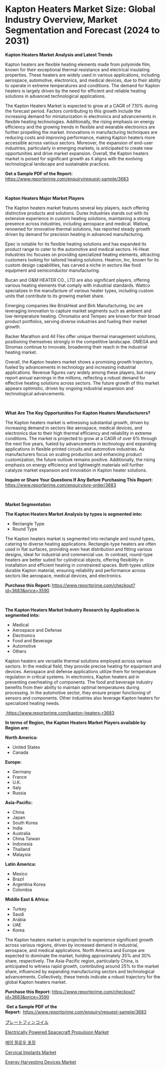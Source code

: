<p><h1>Kapton Heaters Market Size: Global Industry Overview, Market Segmentation and Forecast (2024 to 2031)</h1></p><p><strong>Kapton Heaters Market Analysis and Latest Trends</strong></p>
<p><p>Kapton heaters are flexible heating elements made from polyimide film, known for their exceptional thermal resistance and electrical insulating properties. These heaters are widely used in various applications, including aerospace, automotive, electronics, and medical devices, due to their ability to operate in extreme temperatures and conditions. The demand for Kapton heaters is largely driven by the need for efficient and reliable heating solutions in advanced technological applications.</p><p>The Kapton Heaters Market is expected to grow at a CAGR of 7.10% during the forecast period. Factors contributing to this growth include the increasing demand for miniaturization in electronics and advancements in flexible heating technologies. Additionally, the rising emphasis on energy efficiency and the growing trends in flexible and wearable electronics are further propelling the market. Innovations in manufacturing techniques are reducing costs and improving performance, making Kapton heaters more accessible across various sectors. Moreover, the expansion of end-user industries, particularly in emerging markets, is anticipated to create new opportunities and drive market expansion. Overall, the Kapton heaters market is poised for significant growth as it aligns with the evolving technological landscape and sustainable practices.</p></p>
<p><strong>Get a Sample PDF of the Report:&nbsp;</strong> <a href="https://www.reportprime.com/enquiry/request-sample/3683">https://www.reportprime.com/enquiry/request-sample/3683</a></p>
<p>&nbsp;</p>
<p><strong>Kapton Heaters Major Market Players</strong></p>
<p><p>The Kapton heaters market features several key players, each offering distinctive products and solutions. Durex Industries stands out with its extensive experience in custom heating solutions, maintaining a strong presence across industries, including aerospace and medical. Watlow, renowned for innovative thermal solutions, has reported steady growth driven by demand for precision heating in advanced manufacturing.</p><p>Epec is notable for its flexible heating solutions and has expanded its product range to cater to the automotive and medical sectors. Hi-Heat Industries Inc focuses on providing specialized heating elements, attracting customers looking for tailored heating solutions. Heatron, Inc, known for its custom design capabilities, has carved a niche in sectors like food equipment and semiconductor manufacturing.</p><p>Bucan and O&M HEATER CO., LTD are also significant players, offering various heating elements that comply with industrial standards. Wattco specializes in the manufacture of various heater types, including custom units that contribute to its growing market share.</p><p>Emerging companies like BriskHeat and Birk Manufacturing, Inc are leveraging innovation to capture market segments such as ambient and low-temperature heating. Chromalox and Tempec are known for their broad product portfolios, serving diverse industries and fueling their market growth.</p><p>Backer Marathon and All Flex offer unique thermal management solutions, positioning themselves strongly in the competitive landscape. OMEGA and Sinomas continue to innovate, broadening their reach in the industrial heating market.</p><p>Overall, the Kapton heaters market shows a promising growth trajectory, fueled by advancements in technology and increasing industrial applications. Revenue figures vary widely among these players, but many report annual earnings in the millions, reflecting a robust demand for effective heating solutions across sectors. The future growth of this market appears optimistic, driven by ongoing industrial expansion and technological advancements.</p></p>
<p>&nbsp;</p>
<p><strong>What Are The Key Opportunities For Kapton Heaters Manufacturers?</strong></p>
<p><p>The Kapton heaters market is witnessing substantial growth, driven by increasing demand in sectors like aerospace, medical devices, and electronics due to their high thermal efficiency and reliability in extreme conditions. The market is projected to grow at a CAGR of over 6% through the next five years, fueled by advancements in technology and expanding applications in flexible printed circuits and automotive industries. As manufacturers focus on scaling production and enhancing product customization, the future outlook remains positive. Additionally, the rising emphasis on energy efficiency and lightweight materials will further catalyze market expansion and innovation in Kapton heater solutions.</p></p>
<p><strong>Inquire or Share Your Questions If Any Before Purchasing This Report:</strong> <a href="https://www.reportprime.com/enquiry/pre-order/3683">https://www.reportprime.com/enquiry/pre-order/3683</a></p>
<p>&nbsp;</p>
<p><strong>Market Segmentation</strong></p>
<p><strong>The Kapton Heaters Market Analysis by types is segmented into:</strong></p>
<p><ul><li>Rectangle Type</li><li>Round Type</li></ul></p>
<p><p>The Kapton heaters market is segmented into rectangle and round types, catering to diverse heating applications. Rectangle-type heaters are often used in flat surfaces, providing even heat distribution and fitting various designs, ideal for industrial and commercial use. In contrast, round-type heaters are better suited for cylindrical objects, offering flexibility in installation and efficient heating in constrained spaces. Both types utilize durable Kapton material, ensuring reliability and performance across sectors like aerospace, medical devices, and electronics.</p></p>
<p><strong>Purchase this Report:&nbsp;</strong><a href="https://www.reportprime.com/checkout?id=3683&price=3590">https://www.reportprime.com/checkout?id=3683&price=3590</a></p>
<p>&nbsp;</p>
<p><strong>The Kapton Heaters Market Industry Research by Application is segmented into:</strong></p>
<p><ul><li>Medical</li><li>Aerospace and Defense</li><li>Electronics</li><li>Food and Beverage</li><li>Automotive</li><li>Others</li></ul></p>
<p><p>Kapton heaters are versatile thermal solutions employed across various sectors. In the medical field, they provide precise heating for equipment and devices. Aerospace and defense applications utilize them for temperature regulation in critical systems. In electronics, Kapton heaters aid in preventing overheating of components. The food and beverage industry benefits from their ability to maintain optimal temperatures during processing. In the automotive sector, they ensure proper functioning of sensors and components. Other industries also leverage Kapton heaters for specialized heating needs.</p></p>
<p><a href="https://www.reportprime.com/kapton-heaters-r3683">&nbsp;https://www.reportprime.com/kapton-heaters-r3683</a></p>
<p><strong>In terms of Region, the Kapton Heaters Market Players available by Region are:</strong></p>
<p>
    <p> <strong> North America: </strong>
        <ul>
            <li>United States</li>
            <li>Canada</li>
        </ul>
        </p> 
    <p> <strong> Europe: </strong>
        <ul>
            <li>Germany</li>
            <li>France</li>
            <li>U.K.</li>
            <li>Italy</li>
            <li>Russia</li>
        </ul>
        </p> 
    <p> <strong> Asia-Pacific: </strong>
        <ul>
            <li>China</li>
            <li>Japan</li>
            <li>South Korea</li>
            <li>India</li>
            <li>Australia</li>
            <li>China Taiwan</li>
            <li>Indonesia</li>
            <li>Thailand</li>
            <li>Malaysia</li>
        </ul>
        </p> 
    <p> <strong> Latin America: </strong>
        <ul>
            <li>Mexico</li>
            <li>Brazil</li>
            <li>Argentina Korea</li>
            <li>Colombia</li>
        </ul>
        </p> 
    <p> <strong> Middle East & Africa: </strong>
        <ul>
            <li>Turkey</li>
            <li>Saudi</li>
            <li>Arabia</li>
            <li>UAE</li>
            <li>Korea</li>
        </ul>
    </p>
    </p>
<p><p>The Kapton heaters market is projected to experience significant growth across various regions, driven by increased demand in industrial, aerospace, and medical applications. North America and Europe are expected to dominate the market, holding approximately 35% and 30% share, respectively. The Asia-Pacific region, particularly China, is anticipated to witness rapid growth, contributing around 25% to the market share, influenced by expanding manufacturing sectors and technological advancements. Collectively, these trends indicate a robust trajectory for the global Kapton heaters market.</p></p>
<p><strong>Purchase this Report: </strong><a href="https://www.reportprime.com/checkout?id=3683&price=3590">https://www.reportprime.com/checkout?id=3683&price=3590</a></p>
<p>&nbsp;<strong>Get a Sample PDF of the Report:&nbsp;&nbsp;</strong><a href="https://www.reportprime.com/enquiry/request-sample/3683">https://www.reportprime.com/enquiry/request-sample/3683</a></p>
<p><strong></strong></p>
<p><p><a href="https://medium.com/@ertg45hg/2024%E5%B9%B4%E3%81%8B%E3%82%892031%E5%B9%B4%E3%81%BE%E3%81%A7%E3%81%AE%E6%9C%9F%E9%96%93%E3%81%AB%E3%81%8A%E3%81%91%E3%82%8B%E3%82%B0%E3%83%AD%E3%83%BC%E3%83%90%E3%83%AB%E3%83%97%E3%83%AC%E3%83%BC%E3%83%88%E3%83%95%E3%82%A3%E3%83%B3%E3%82%B3%E3%82%A4%E3%83%AB%E5%B8%82%E5%A0%B4%E3%81%AE%E3%83%88%E3%83%AC%E3%83%B3%E3%83%89%E3%81%A8%E6%88%A6%E7%95%A5%E3%81%AE%E3%83%8A%E3%83%93%E3%82%B2%E3%83%BC%E3%82%B7%E3%83%A7%E3%83%B3-324ffead9b67">プレートフィンコイル</a></p><p><a href="https://issuu.com/reportprime-2/docs/electrically-powered-spacecraft-pro_33b336e6275e14">Electrically Powered Spacecraft Propulsion Market</a></p><p><a href="https://medium.com/@percymckty3ytenzie89676/%EB%AF%B8%EB%9E%98%EB%A5%BC-%EC%84%A4%EA%B3%84%ED%95%98%EB%8B%A4-%EA%B8%80%EB%A1%9C%EB%B2%8C-%EC%97%90%EC%96%B4-%ED%95%84%EB%A1%9C%EC%9A%B0-%ED%8F%AC%EC%9E%A5-%EC%8B%9C%EC%9E%A5%EC%97%90-%EB%8C%80%ED%95%9C-%EC%A2%85%ED%95%A9-%EB%B6%84%EC%84%9D-2024-2031-323132121ab8">에어 필로우 포장</a></p><p><a href="https://www.linkedin.com/pulse/global-cervical-implants-market-sector-types-applications-igtoe?trackingId=PQSFzK07QOO3HTMoy7KtVQ%3D%3D">Cervical Implants Market</a></p><p><a href="https://medium.com/@kylie.mathis078/energy-harvesting-devices-market-industry-trends-and-forecast-for-period-from-2024-to-2031-b9eb4865144a">Energy Harvesting Devices Market</a></p></p>